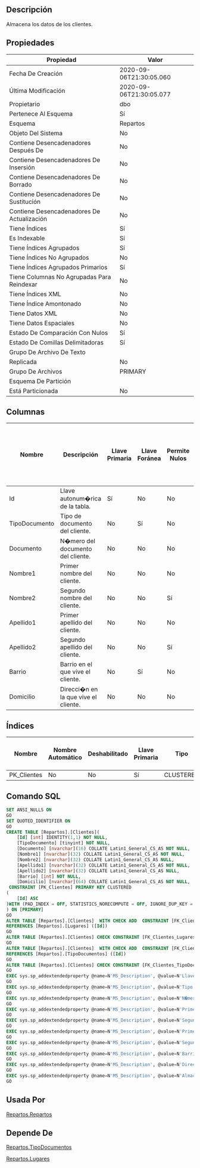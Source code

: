 ﻿## Descripción

Almacena los datos de los clientes.

## Propiedades

|Propiedad|Valor|
|---------|-----|
|Fecha De Creación|2020-09-06T21:30:05.060|
|Última Modificación|2020-09-06T21:30:05.077|
|Propietario|dbo|
|Pertenece Al Esquema|Sí|
|Esquema|Repartos|
|Objeto Del Sistema|No|
|Contiene Desencadenadores Después De|No|
|Contiene Desencadenadores De Insersión|No|
|Contiene Desencadenadores De Borrado|No|
|Contiene Desencadenadores De Sustitución|No|
|Contiene Desencadenadores De Actualización|No|
|Tiene Índices|Sí|
|Es Indexable|Sí|
|Tiene Índices Agrupados|Sí|
|Tiene Índices No Agrupados|No|
|Tiene Índices Agrupados Primarios|Sí|
|Tiene Columnas No Agrupadas Para Reindexar|No|
|Tiene Índices XML|No|
|Tiene Índice Amontonado|No|
|Tiene Datos XML|No|
|Tiene Datos Espaciales|No|
|Estado De Comparación Con Nulos|Sí|
|Estado De Comillas Delimitadoras|Sí|
|Grupo De Archivo De Texto||
|Replicada|No|
|Grupo De Archivos|PRIMARY|
|Esquema De Partición||
|Está Particionada|No|

## Columnas

|Nombre|Descripción|Llave Primaria|Llave Foránea|Permite Nulos|Autonumérica|Inicio Autonumérico|Incremento Autonumérico|Tipo De Dato|Esquema Del Tipo De Dato|Tipo De Dato Del Sistema|Tamaño|Precisión|Escala|Intercalación|Calculada|Relleno Ansi|Columna De Indentidad De Fila|Texto Calculado|Persistida|Nombre Del Valor Por Defecto|Esquema Predeterminado|Nombre Restricción Predeterminada|Regla|Esquema De La Regla|Determinística|Precisa|No Para Replicación|Texto Completo Indexado|Documento XML|Espacio De Nombres Del Esquema XML|Esquema Del Espacio De Nombres Del Esquema XML|
|------|-----------|--------------|-------------|-------------|------------|-------------------|-----------------------|------------|------------------------|------------------------|------|---------|------|-------------|---------|------------|-----------------------------|---------------|----------|----------------------------|----------------------|---------------------------------|-----|-------------------|--------------|-------|-------------------|-----------------------|-------------|----------------------------------|----------------------------------------------|
|Id|Llave autonum�rica de la tabla.|Sí|No|No|Sí|1|1|int|sys|int|4|10|0||No|No|No||No||||||No|No|False|No|No|||
|TipoDocumento|Tipo de documento del cliente.|No|Sí|No|No|0|0|tinyint|sys|tinyint|1|3|0||No|No|No||No||||||No|No|False|No|No|||
|Documento|N�mero del documento del cliente.|No|No|No|No|0|0|nvarchar|sys|nvarchar|16|0|0|Latin1_General_CS_AS|No|Sí|No||No||||||No|No|False|No|No|||
|Nombre1|Primer nombre del cliente.|No|No|No|No|0|0|nvarchar|sys|nvarchar|32|0|0|Latin1_General_CS_AS|No|Sí|No||No||||||No|No|False|No|No|||
|Nombre2|Segundo nombre del cliente.|No|No|Sí|No|0|0|nvarchar|sys|nvarchar|32|0|0|Latin1_General_CS_AS|No|Sí|No||No||||||No|No|False|No|No|||
|Apellido1|Primer apellido del cliente.|No|No|No|No|0|0|nvarchar|sys|nvarchar|32|0|0|Latin1_General_CS_AS|No|Sí|No||No||||||No|No|False|No|No|||
|Apellido2|Segundo apellido del cliente.|No|No|Sí|No|0|0|nvarchar|sys|nvarchar|32|0|0|Latin1_General_CS_AS|No|Sí|No||No||||||No|No|False|No|No|||
|Barrio|Barrio en el que vive el cliente.|No|Sí|No|No|0|0|int|sys|int|4|10|0||No|No|No||No||||||No|No|False|No|No|||
|Domicilio|Direcci�n en la que vive el cliente.|No|No|No|No|0|0|nvarchar|sys|nvarchar|64|0|0|Latin1_General_CS_AS|No|Sí|No||No||||||No|No|False|No|No|||

## Índices

|Nombre|Nombre Automático|Deshabilitado|Llave Primaria|Tipo|Grupo De Archivos|Único|Pertenece A Una Restricción|Ignorar Llaves Duplicadas|Admite Bloqueos De Página|Admite Bloqueos De Fila|Factor De Llenado|Texto Completo|Objeto Del Sistema|Llenar Índice|No Recalcular|Particionado|Esquema De Partición|XML|Padre XML|Tipo De Índice XML Secundario|
|------|-----------------|-------------|--------------|----|-----------------|-----|---------------------------|-------------------------|-------------------------|-----------------------|-----------------|--------------|------------------|-------------|-------------|------------|--------------------|---|---------|-----------------------------|
|PK_Clientes|No|No|Sí|CLUSTERED|PRIMARY|Sí|No|No|Sí|Sí|0|No|No|No|No|No||No||0|

## Comando SQL

~~~sql
SET ANSI_NULLS ON
GO
SET QUOTED_IDENTIFIER ON
GO
CREATE TABLE [Repartos].[Clientes](
	[Id] [int] IDENTITY(1,1) NOT NULL,
	[TipoDocumento] [tinyint] NOT NULL,
	[Documento] [nvarchar](16) COLLATE Latin1_General_CS_AS NOT NULL,
	[Nombre1] [nvarchar](32) COLLATE Latin1_General_CS_AS NOT NULL,
	[Nombre2] [nvarchar](32) COLLATE Latin1_General_CS_AS NULL,
	[Apellido1] [nvarchar](32) COLLATE Latin1_General_CS_AS NOT NULL,
	[Apellido2] [nvarchar](32) COLLATE Latin1_General_CS_AS NULL,
	[Barrio] [int] NOT NULL,
	[Domicilio] [nvarchar](64) COLLATE Latin1_General_CS_AS NOT NULL,
 CONSTRAINT [PK_Clientes] PRIMARY KEY CLUSTERED 
(
	[Id] ASC
)WITH (PAD_INDEX = OFF, STATISTICS_NORECOMPUTE = OFF, IGNORE_DUP_KEY = OFF, ALLOW_ROW_LOCKS = ON, ALLOW_PAGE_LOCKS = ON) ON [PRIMARY]
) ON [PRIMARY]
GO
ALTER TABLE [Repartos].[Clientes]  WITH CHECK ADD  CONSTRAINT [FK_Clientes_Lugares] FOREIGN KEY([Barrio])
REFERENCES [Repartos].[Lugares] ([Id])
GO
ALTER TABLE [Repartos].[Clientes] CHECK CONSTRAINT [FK_Clientes_Lugares]
GO
ALTER TABLE [Repartos].[Clientes]  WITH CHECK ADD  CONSTRAINT [FK_Clientes_TipoDocumentos] FOREIGN KEY([TipoDocumento])
REFERENCES [Repartos].[TipoDocumentos] ([Id])
GO
ALTER TABLE [Repartos].[Clientes] CHECK CONSTRAINT [FK_Clientes_TipoDocumentos]
GO
EXEC sys.sp_addextendedproperty @name=N'MS_Description', @value=N'Llave autonum�rica de la tabla.' , @level0type=N'SCHEMA',@level0name=N'Repartos', @level1type=N'TABLE',@level1name=N'Clientes', @level2type=N'COLUMN',@level2name=N'Id'
GO
EXEC sys.sp_addextendedproperty @name=N'MS_Description', @value=N'Tipo de documento del cliente.' , @level0type=N'SCHEMA',@level0name=N'Repartos', @level1type=N'TABLE',@level1name=N'Clientes', @level2type=N'COLUMN',@level2name=N'TipoDocumento'
GO
EXEC sys.sp_addextendedproperty @name=N'MS_Description', @value=N'N�mero del documento del cliente.' , @level0type=N'SCHEMA',@level0name=N'Repartos', @level1type=N'TABLE',@level1name=N'Clientes', @level2type=N'COLUMN',@level2name=N'Documento'
GO
EXEC sys.sp_addextendedproperty @name=N'MS_Description', @value=N'Primer nombre del cliente.' , @level0type=N'SCHEMA',@level0name=N'Repartos', @level1type=N'TABLE',@level1name=N'Clientes', @level2type=N'COLUMN',@level2name=N'Nombre1'
GO
EXEC sys.sp_addextendedproperty @name=N'MS_Description', @value=N'Segundo nombre del cliente.' , @level0type=N'SCHEMA',@level0name=N'Repartos', @level1type=N'TABLE',@level1name=N'Clientes', @level2type=N'COLUMN',@level2name=N'Nombre2'
GO
EXEC sys.sp_addextendedproperty @name=N'MS_Description', @value=N'Primer apellido del cliente.' , @level0type=N'SCHEMA',@level0name=N'Repartos', @level1type=N'TABLE',@level1name=N'Clientes', @level2type=N'COLUMN',@level2name=N'Apellido1'
GO
EXEC sys.sp_addextendedproperty @name=N'MS_Description', @value=N'Segundo apellido del cliente.' , @level0type=N'SCHEMA',@level0name=N'Repartos', @level1type=N'TABLE',@level1name=N'Clientes', @level2type=N'COLUMN',@level2name=N'Apellido2'
GO
EXEC sys.sp_addextendedproperty @name=N'MS_Description', @value=N'Barrio en el que vive el cliente.' , @level0type=N'SCHEMA',@level0name=N'Repartos', @level1type=N'TABLE',@level1name=N'Clientes', @level2type=N'COLUMN',@level2name=N'Barrio'
GO
EXEC sys.sp_addextendedproperty @name=N'MS_Description', @value=N'Direcci�n en la que vive el cliente.' , @level0type=N'SCHEMA',@level0name=N'Repartos', @level1type=N'TABLE',@level1name=N'Clientes', @level2type=N'COLUMN',@level2name=N'Domicilio'
GO
EXEC sys.sp_addextendedproperty @name=N'MS_Description', @value=N'Almacena los datos de los clientes.' , @level0type=N'SCHEMA',@level0name=N'Repartos', @level1type=N'TABLE',@level1name=N'Clientes'
GO
~~~


## Usada Por

[Repartos.Repartos](https://github.com/D200041/Repartos.git/wiki/Repartos.Repartos)


## Depende De

[Repartos.TipoDocumentos](https://github.com/D200041/Repartos.git/wiki/Repartos.TipoDocumentos)

[Repartos.Lugares](https://github.com/D200041/Repartos.git/wiki/Repartos.Lugares)

